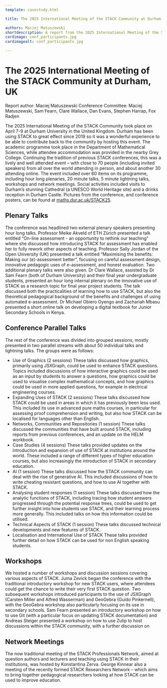 ```yaml
---
template: casestudy.html

title: The 2025 International Meeting of the STACK Community at Durham, UKs

authors: Maciej Matuszewski
shortdescription: A report from the 2025 International Meeting of the STACK Conference. 
cardimage: conf_participants.jpg
cardimagealt: conf_participants.jpg

---
```


# The 2025 International Meeting of the STACK Community at Durham, UK

Report author: Maciej Matuszewski
Conference Committee: Maciej Matuszewski, Sam Fearn, Clare Wallace, Dan Evans, Stephen Harrap, Fox Radjen

The 2025 International Meeting of the STACK Community took place on April 7-9 at Durham University in the United Kingdom. Durham has been using STACK to great effect since 2019 so it was a wonderful experience to be able to contribute back to the community by hosting this event. The academic programme took place in the Department of Mathematical Sciences, while attendee accommodation was provided in the nearby Grey College.
Continuing the tradition of previous STACK conferences, this was a lively and well attended event – with close to 70 people (including invited speakers) from all over the world attending in person, and about another 30 attending online. The event included over 60 items on its programme, including hour long plenaries, 20 minute talks, 5 minute lightning talks, workshops and network meetings.
Social activities included visits to Durham’s stunning Cathedral (a UNESCO World Heritage site) and a drinks reception in Durham Castle. Pictures from the conference, and conference posters, can be found at [maths.dur.ac.uk/STACK25](https://www.maths.dur.ac.uk/STACK25).

## Plenary Talks

The conference was headlined two external plenary speakers presenting hour long talks. Professor Meike Akveld of ETH Zürich presented a talk entitled “On-line assessment - an opportunity to rethink our teaching” where she discussed how introducing STACK for assessment has enabled her to fully rework other aspects of teaching. 
Professor Sally Jordan of the Open University (UK) presented a talk entitled “Maximising the benefits: Making our (e)-assessment better”, focusing on careful assessment design, innovative pedagogic uses of e-assessment, and honest evaluation.
Two additional plenary talks were also given. Dr Clare Wallace, assisted by Dr Sam Fearn (both of Durham University) and their final year undergraduate students, presented an hour long internal plenary on the innovative use of STACK as a research topic for final year project students. The talk discussed both the practicalities of learning how to use STACK, but also the theoretical pedagogical background of the benefits and challenges of using automated e-assessment.
Dr Michael Obiero Oyengo and Zachariah Mbasu presented a short online talk on developing a digital textbook for Junior Secondary Schools in Kenya.

## Conference Parallel Talks

The rest of the conference was divided into grouped sessions, mostly presented in two parallel streams with about 50 individual talks and lightning talks. The groups were as follows:
*	Use of Graphics (2 sessions)
These talks discussed how graphics, primarily using JSXGraph, could be used to enhance STACK questions. Topics included discussions of how interactive graphics could be used as an input by students to answer a questions, how graphics could be used to visualise complex mathematical concepts, and how graphics could be used in more applied questions, for example in electrical engineering courses.
*	Expanding Uses of STACK (2 sessions)
These talks discussed how STACK could be used in areas in which it has previously been less used. This included its use in advanced pure maths courses, in particular for assessing proof comprehension and writing, but also how STACK can be localised for languages other than English.
*	Networks, Communities and Repositories (1 session)
These talks discussed the communities that have built around STACK, including reports from previous conferences, and an update on the HELM workbook.
*	Case Studies (4 sessions)
These talks provided updates on the introduction and expansion of use of STACK at institutions around the world. These included a range of different types of higher education courses, but also increasingly the introduction of STACK in secondary education.
*	AI (1 session)
These talks discussed how the STACK community can deal with the rise of generative AI. This included discussions of how to write cheating resistant questions, and how to use AI together with STACK.
*	Analysing student responses (1 session)
These talks discussed how the analytic functions of STACK, including tracing how student answers progressed through the potential response trees, could be used to get further insight into how students use STACK, and their learning process more generally. This included talks on how this information could be utilised.
*	Technical Aspects of STACK (1 session)
These talks discussed technical developments and new features of STACK.
*	Localisation and International Use of STACK
These talks provided further detail on how STACK can be used for non English speaking students.

## Workshops

We hosted a number of workshops and discussion sessions covering various aspects of STACK.
Juma Zevick began the conference with the traditional introductory workshop for new STACK users, where attendees could get the chance to write their very first STACK question. Two subsequent workshops introduced participants to the use of JSXGraph  (Carsten Miller and Alfred Wasserman) and GeoGebra (Guido Pinkernell), with the GeoGebra workshop also particularly focusing on its use in secondary schools. Sam Fearn presented an introductory workshop on how to use Git (with a particular focus on updating STACK documentation) and Andreas Steiger presented a workshop on how to use Zulip to host discussions within the STACK community, with a further discussion on 

## Network Meetings
The now traditional meeting of the STACK Professionals Network, aimed at question authors and lecturers and teaching using STACK in their institutions, was hosted by Konstantina Zerva. George Kinnear also a meeting of the recently formed STACK Researchers Network – which aims to bring together pedagogical researchers looking at how STACK can be used to improve education.

